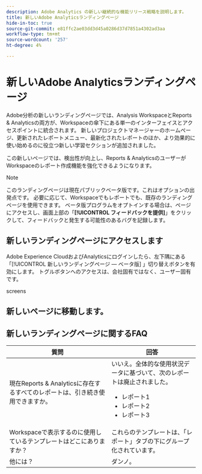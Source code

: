 ```yaml
---
description: Adobe Analytics の新しい継続的な機能リリース戦略を説明します。
title: 新しいAdobe Analyticsランディングページ
hide-in-toc: true
source-git-commit: e81ffc2ae03dd3d45a0286d37d7851a4302ad3aa
workflow-type: tm+mt
source-wordcount: '257'
ht-degree: 4%

---
```


# 新しいAdobe Analyticsランディングページ

Adobe分析の新しいランディングページでは、Analysis WorkspaceとReports &amp; Analyticsの両方が、Workspaceの傘下にある単一のインターフェイスとアクセスポイントに統合されます。 新しいプロジェクトマネージャーのホームページ、更新されたレポートメニュー、最新化されたレポートのほか、より効果的に使い始めるのに役立つ新しい学習セクションが追加されました。

この新しいページでは、検出性が向上し、Reports &amp; AnalyticsのユーザーがWorkspaceのレポート作成機能を強化できるようになります。

>[!NOTE]
>
>このランディングページは現在パブリックベータ版です。これはオプションの出発点です。 必要に応じて、Workspaceでもレポートでも、既存のランディングページを使用できます。 ベータ版プログラムをオプトインする場合は、ページにアクセスし、画面上部の「**[!UICONTROL フィードバックを提供]**」をクリックして、フィードバックと発生する可能性のあるバグを記録します。

## 新しいランディングページにアクセスします

Adobe Experience CloudおよびAnalyticsにログインしたら、左下隅にある「[!UICONTROL 新しいランディングページ — ベータ版] 」切り替えボタンを有効にします。 トグルボタンへのアクセスは、会社固有ではなく、ユーザー固有です。

screens

## 新しいページに移動します。



## 新しいランディングページに関するFAQ

| 質問 | 回答 |
| --- | --- |
| 現在Reports &amp; Analyticsに存在するすべてのレポートは、引き続き使用できますか。 | いいえ。全体的な使用状況データに基づいて、次のレポートは廃止されました。 <ul><li>レポート1</li><li>レポート2</li><li>レポート3 </li></ul> |
| Workspaceで表示するのに使用しているテンプレートはどこにありますか？ | これらのテンプレートは、「レポート」タブの下にグループ化されています。 |
| 他には？ | ダンノ。 |